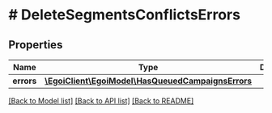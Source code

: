 # # DeleteSegmentsConflictsErrors

## Properties

Name | Type | Description | Notes
------------ | ------------- | ------------- | -------------
**errors** | [**\EgoiClient\EgoiModel\HasQueuedCampaignsErrors**](HasQueuedCampaignsErrors.md) |  | [optional]

[[Back to Model list]](../../README.md#models) [[Back to API list]](../../README.md#endpoints) [[Back to README]](../../README.md)
